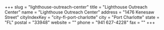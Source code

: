 +++
slug = "lighthouse-outreach-center"
title = "Lighthouse Outreach Center"
name = "Lighthouse Outreach Center"
address = "1476 Kenesaw Street"
cityIndexKey = "city-fl-port-charlotte"
city = "Port Charlotte"
state = "FL"
postal = "33948"
website = ""
phone = "941 627-4228"
fax = ""
+++
